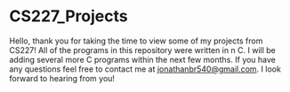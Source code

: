 # CS227_Projects
Hello, thank you for taking the time to view some of my projects from CS227! All of the programs in this repository were written in n C. I will be adding several more C programs within the next few months. If you have any questions feel free to contact me at jonathanbr540@gmail.com. I look forward to hearing from you!
